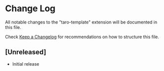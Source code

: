 # Change Log

All notable changes to the "taro-template" extension will be documented in this file.

Check [Keep a Changelog](http://keepachangelog.com/) for recommendations on how to structure this file.

## [Unreleased]

- Initial release